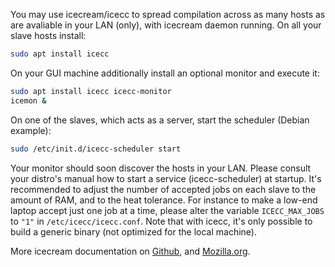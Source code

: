 You may use icecream/icecc to spread compilation across as many hosts as are avaliable in your LAN (only), with icecream daemon running. On all your slave hosts install:

```bash
sudo apt install icecc
```

On your GUI machine additionally install an optional monitor and execute it:

```bash
sudo apt install icecc icecc-monitor
icemon &
```

On one of the slaves, which acts as a server, start the scheduler (Debian example):

```bash
sudo /etc/init.d/icecc-scheduler start
```

Your monitor should soon discover the hosts in your LAN. Please consult your distro's manual how to start a service (icecc-scheduler) at startup. It's recommended to adjust the number of accepted jobs on each slave to the amount of RAM, and to the heat tolerance. For instance to make a low-end laptop accept just one job at a time, please alter the variable `ICECC_MAX_JOBS` to `"1"` in `/etc/icecc/icecc.conf`. Note that with icecc, it's only possible to build a generic binary (not optimized for the local machine).

More icecream documentation on [Github](https://github.com/icecc/icecream), and [Mozilla.org](https://developer.mozilla.org/en-US/docs/Mozilla/Developer_guide/Using_Icecream).

